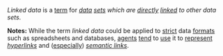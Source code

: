 *Linked data* is a [term](https://github.com/gcassel/Modular-Organization-Terminology/blob/master/terms/term.md) for *[data](https://github.com/gcassel/Modular-Organization-Terminology/blob/master/terms/data.md) [sets](https://github.com/gcassel/Modular-Organization-Terminology/blob/master/terms/set.md) which are [directly](https://github.com/gcassel/Modular-Organization-Terminology/blob/master/terms/direct.md) [linked](https://github.com/gcassel/Modular-Organization-Terminology/blob/master/terms/link.md) to other data sets*. 

**Notes:**  While the term *linked data* could be applied to [strict](https://github.com/gcassel/Modular-Organization-Terminology/blob/master/terms/strict.md) data [formats](https://github.com/gcassel/Modular-Organization-Terminology/blob/master/terms/format.md) such as spreadsheets and databases, [agents](https://github.com/gcassel/Modular-Organization-Terminology/blob/master/terms/agent.md) [tend](https://github.com/gcassel/Modular-Organization-Terminology/blob/master/terms/tend.md) to [use](https://github.com/gcassel/Modular-Organization-Terminology/blob/master/terms/use.md) it to [represent](https://github.com/gcassel/Modular-Organization-Terminology/blob/master/terms/representation.md) *[hyperlinks](https://github.com/gcassel/Modular-Organization-Terminology/blob/master/terms/hyperlink.md)* and ([especially](https://github.com/gcassel/Modular-Organization-Terminology/blob/master/terms/specialize.md)) *[semantic links](https://github.com/gcassel/Modular-Organization-Terminology/blob/master/compound-terms/semantic-link.md)*. 

